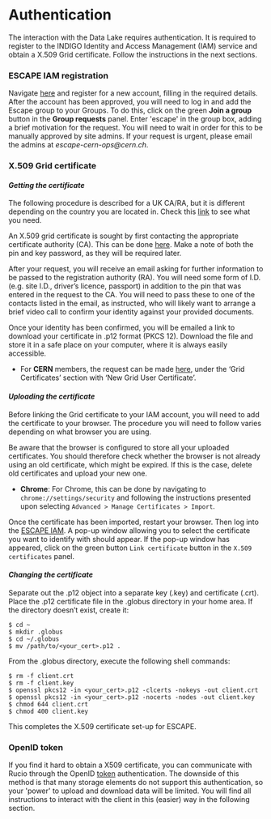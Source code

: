 # Authentication

The interaction with the Data Lake requires authentication.
It is required to register to the INDIGO Identity and Access Management (IAM) service and obtain a X.509 Grid certificate. Follow the instructions in the next sections.

### ESCAPE IAM registration

Navigate [here](https://iam-escape.cloud.cnaf.infn.it/login) and register for a new account, filling in the required details.
After the account has been approved, you will need to log in and add the Escape group to your Groups. To do this, click on the green **Join a group** button in the **Group requests** panel. Enter 'escape' in the group box, adding a brief motivation for the request. You will need to wait in order for this to be manually approved by site admins. If your request is urgent, please email the admins at _escape-cern-ops@cern.ch_.

### X.509 Grid certificate    

#### *Getting the certificate*    

The following procedure is described for a UK CA/RA, but it is different depending on the country you are located in. Check this [link](https://www.eugridpma.org/members/worldmap/) to see what you need.  

An X.509 grid certificate is sought by first contacting the appropriate certificate authority (CA). This can be done [here](https://portal.ca.grid-support.ac.uk/). Make a note of both the pin and key password, as they will be required later.

After your request, you will receive an email asking for further information to be passed to the registration authority (RA). 
You will need some form of I.D. (e.g. site I.D., driver’s licence, passport) in addition to the pin that was entered in the request to the CA. You will need to pass these to one of the contacts listed in the email, as instructed, who will likely want to arrange a brief video call to confirm your identity against your provided documents.

Once your identity has been confirmed, you will be emailed a link to download your certificate in .p12 format (PKCS 12). Download the file and store it in a safe place on your computer, where it is always easily accessible. 

 -  For **CERN** members, the request can be made [here](https://ca.cern.ch/ca/), under the ‘Grid Certificates’ section with ‘New Grid User Certificate’.

#### *Uploading the certificate* 

Before linking the Grid certificate to your IAM account, you will need to add the certificate to your browser. The procedure you will need to follow varies depending on what browser you are using. 

Be aware that the browser is configured to store all your uploaded certificates. You should therefore check whether the browser is not already using an old certificate, which might be expired. If this is the case, delete old certificates and upload your new one. 

 - **Chrome**: For Chrome, this can be done by navigating to `chrome://settings/security` and following the instructions presented upon selecting `Advanced > Manage Certificates > Import`. 

Once the certificate has been imported, restart your browser. Then log into the [ESCAPE IAM](https://iam-escape.cloud.cnaf.infn.it/login). A pop-up window allowing you to select the certificate you want to identify with should appear. If the pop-up window has appeared, click on the green button `Link certificate` button in the `X.509 certificates` panel. 

#### *Changing the certificate* 

Separate out the .p12 object into a separate key (.key) and certificate (.crt). 
Place the .p12 certificate file in the .globus directory in your home area. If the directory doesn’t exist, create it:
```console
$ cd ~
$ mkdir .globus
$ cd ~/.globus
$ mv /path/to/<your_cert>.p12 .
```
From the .globus directory, execute the following shell commands:

```console
$ rm -f client.crt
$ rm -f client.key
$ openssl pkcs12 -in <your_cert>.p12 -clcerts -nokeys -out client.crt
$ openssl pkcs12 -in <your_cert>.p12 -nocerts -nodes -out client.key
$ chmod 644 client.crt
$ chmod 400 client.key
```
This completes the X.509 certificate set-up for ESCAPE.

### OpenID token 

If you find it hard to obtain a X509 certificate, you can communicate with Rucio through the OpenID [token](http://rucio.cern.ch/documentation/using_the_client/#open-id-connect-authentication-examples) authentication. The downside of this method is that many storage elements do not support this authentication, so your 'power' to upload and download data will be limited. You will find all instructions to interact with the client in this (easier) way in the following section. 



